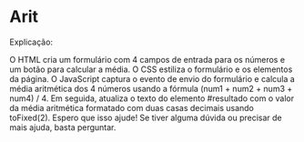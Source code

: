 # Arit
Explicação:

O HTML cria um formulário com 4 campos de entrada para os números e um botão para calcular a média.
O CSS estiliza o formulário e os elementos da página.
O JavaScript captura o evento de envio do formulário e calcula a média aritmética dos 4 números usando a fórmula (num1 + num2 + num3 + num4) / 4. Em seguida, atualiza o texto do elemento #resultado com o valor da média aritmética formatado com duas casas decimais usando toFixed(2).
Espero que isso ajude! Se tiver alguma dúvida ou precisar de mais ajuda, basta perguntar.
